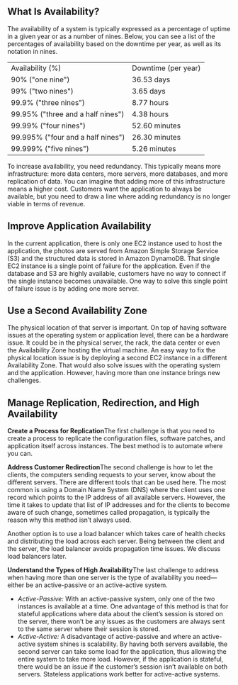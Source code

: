 ## What Is Availability?

The availability of a system is typically expressed as a percentage of uptime in a given year or as a number of nines. Below, you can see a list of the percentages of availability based on the downtime per year, as well as its notation in nines.

|   |   |
|---|---|
|Availability (%)|Downtime (per year)|
|90% ("one nine")|36.53 days|
|99% ("two nines")|3.65 days|
|99.9% ("three nines")|8.77 hours|
|99.95% ("three and a half nines")|4.38 hours|
|99.99% ("four nines")|52.60 minutes|
|99.995% ("four and a half nines")|26.30 minutes|
|99.999% ("five nines")|5.26 minutes|

To increase availability, you need redundancy. This typically means more infrastructure: more data centers, more servers, more databases, and more replication of data. You can imagine that adding more of this infrastructure means a higher cost. Customers want the application to always be available, but you need to draw a line where adding redundancy is no longer viable in terms of revenue.

## Improve Application Availability

In the current application, there is only one EC2 instance used to host the application, the photos are served from Amazon Simple Storage Service (S3) and the structured data is stored in Amazon DynamoDB. That single EC2 instance is a single point of failure for the application. Even if the database and S3 are highly available, customers have no way to connect if the single instance becomes unavailable. One way to solve this single point of failure issue is by adding one more server.

## Use a Second Availability Zone

The physical location of that server is important. On top of having software issues at the operating system or application level, there can be a hardware issue. It could be in the physical server, the rack, the data center or even the Availability Zone hosting the virtual machine. An easy way to fix the physical location issue is by deploying a second EC2 instance in a different Availability Zone. That would also solve issues with the operating system and the application. However, having more than one instance brings new challenges.

## Manage Replication, Redirection, and High Availability

**Create a Process for Replication**The first challenge is that you need to create a process to replicate the configuration files, software patches, and application itself across instances. The best method is to automate where you can.

**Address Customer Redirection**The second challenge is how to let the clients, the computers sending requests to your server, know about the different servers. There are different tools that can be used here. The most common is using a Domain Name System (DNS) where the client uses one record which points to the IP address of all available servers. However, the time it takes to update that list of IP addresses and for the clients to become aware of such change, sometimes called propagation, is typically the reason why this method isn’t always used.

Another option is to use a load balancer which takes care of health checks and distributing the load across each server. Being between the client and the server, the load balancer avoids propagation time issues. We discuss load balancers later.

**Understand the Types of High Availability**The last challenge to address when having more than one server is the type of availability you need—either be an active-passive or an active-active system.

- _Active-Passive:_ With an active-passive system, only one of the two instances is available at a time. One advantage of this method is that for stateful applications where data about the client’s session is stored on the server, there won’t be any issues as the customers are always sent to the same server where their session is stored.
- _Active-Active:_ A disadvantage of active-passive and where an active-active system shines is scalability. By having both servers available, the second server can take some load for the application, thus allowing the entire system to take more load. However, if the application is stateful, there would be an issue if the customer’s session isn’t available on both servers. Stateless applications work better for active-active systems.